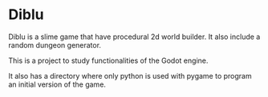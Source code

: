 # Diblu
Diblu is a slime game that have procedural 2d world builder.
It also include a random dungeon generator. 

This is a project to study functionalities of the Godot engine.

It also has a directory where only python is used with pygame to program an initial version of the game.